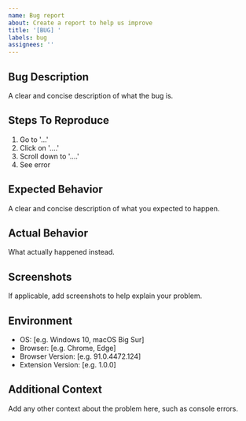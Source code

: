```yaml
---
name: Bug report
about: Create a report to help us improve
title: '[BUG] '
labels: bug
assignees: ''
---
```


## Bug Description
A clear and concise description of what the bug is.

## Steps To Reproduce
1. Go to '...'
2. Click on '....'
3. Scroll down to '....'
4. See error

## Expected Behavior
A clear and concise description of what you expected to happen.

## Actual Behavior
What actually happened instead.

## Screenshots
If applicable, add screenshots to help explain your problem.

## Environment
 - OS: [e.g. Windows 10, macOS Big Sur]
 - Browser: [e.g. Chrome, Edge]
 - Browser Version: [e.g. 91.0.4472.124]
 - Extension Version: [e.g. 1.0.0]

## Additional Context
Add any other context about the problem here, such as console errors. 